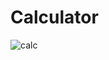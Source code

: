 # Calculator
![calc](https://user-images.githubusercontent.com/96326525/178338610-b96bd45f-912f-4956-8f80-93d511b3d1f6.png)
